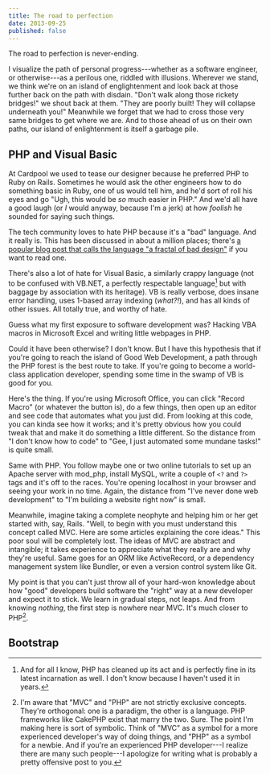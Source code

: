 ```yaml
---
title: The road to perfection
date: 2013-09-25
published: false
---
```


The road to perfection is never-ending.

I visualize the path of personal progress---whether as a software engineer, or otherwise---as a perilous one, riddled with illusions. Wherever we stand, we think we're on an island of englightenment and look back at those further back on the path with disdain. "Don't walk along those rickety bridges!" we shout back at them. "They are poorly built! They will collapse underneath you!" Meanwhile we forget that we had to cross those very same bridges to get where we are. And to those ahead of us on their own paths, our island of enlightenment is itself a garbage pile. 

PHP and Visual Basic
--------------------

At Cardpool we used to tease our designer because he preferred PHP to Ruby on Rails. Sometimes he would ask the other engineers how to do something basic in Ruby, one of us would tell him, and he'd sort of roll his eyes and go "Ugh, this would be *so* much easier in PHP." And we'd all have a good laugh (or *I* would anyway, because I'm a jerk) at how *foolish* he sounded for saying such things.

The tech community loves to hate PHP because it's a "bad" language. And it really is. This has been discussed in about a million places; there's [a popular blog post that calls the language "a fractal of bad design"](http://me.veekun.com/blog/2012/04/09/php-a-fractal-of-bad-design/) if you want to read one.

There's also a lot of hate for Visual Basic, a similarly crappy language (not to be confused with VB.NET, a perfectly respectable language[^respectable-language] but with baggage by association with its heritage). VB is really verbose, does insane error handling, uses 1-based array indexing (*what?!*), and has all kinds of other issues. All totally true, and worthy of hate.

Guess what my first exposure to software development was? Hacking VBA macros in Microsoft Excel and writing little webpages in PHP.

Could it have been otherwise? I don't know. But I have this hypothesis that if you're going to reach the island of Good Web Development, a path through the PHP forest is the best route to take. If you're going to become a world-class application developer, spending some time in the swamp of VB is good for you.

Here's the thing. If you're using Microsoft Office, you can click "Record Macro" (or whatever the button is), do a few things, then open up an editor and see code that automates what you just did. From looking at this code, you can kinda see how it works; and it's pretty obvious how you could tweak that and make it do something a little different. So the distance from "I don't know how to code" to "Gee, I just automated some mundane tasks!" is quite small.

Same with PHP. You follow maybe one or two online tutorials to set up an Apache server with mod_php, install MySQL, write a couple of `<?` and `?>` tags and it's off to the races. You're opening localhost in your browser and seeing your work in no time. Again, the distance from "I've never done web development" to "I'm building a website right now" is small.

Meanwhile, imagine taking a complete neophyte and helping him or her get started with, say, Rails. "Well, to begin with you must understand this concept called MVC. Here are some articles explaining the core ideas." This poor soul will be completely lost. The ideas of MVC are abstract and intangible; it takes experience to appreciate what they really are and why they're useful. Same goes for an ORM like ActiveRecord, or a dependency management system like Bundler, or even a version control system like Git.

My point is that you can't just throw all of your hard-won knowledge about how "good" developers build software the "right" way at a new developer and expect it to stick. We learn in gradual steps, not leaps. And from knowing *nothing*, the first step is nowhere near MVC. It's much closer to PHP[^mvc-vs-php].

Bootstrap
---------

[^stupid]: All in good fun, of course. We obviously didn't really think he was stupid, or we wouldn't have hired him.

[^respectable-language]: And for all I know, PHP has cleaned up its act and is perfectly fine in its latest incarnation as well. I don't know because I haven't used it in years.

[^mvc-vs-php]: I'm aware that "MVC" and "PHP" are not strictly exclusive concepts. They're orthogonal: one is a paradigm, the other is a language. PHP frameworks like CakePHP exist that marry the two. Sure. The point I'm making here is sort of symbolic. Think of "MVC" as a symbol for a more experienced developer's way of doing things, and "PHP" as a symbol for a newbie. And if you're an experienced PHP developer---I realize there are many such people---I apologize for writing what is probably a pretty offensive post to you.

[^legacy-code]: I don't mean to denigrate the role of those who find themselves in exactly this position. The fact is that there's a whole world of software development I've been largely sheltered from, and that's maintaining legacy systems. I respect and admire those who do it, and I don't envy them.
